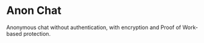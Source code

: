 # Anon Chat

Anonymous chat without authentication, with encryption and Proof of Work-based protection.